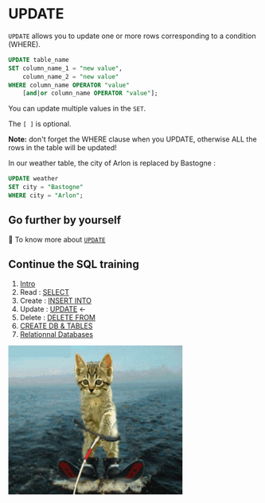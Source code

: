 # UPDATE

`UPDATE` allows you to update one or more rows corresponding to a condition (WHERE).

```sql
UPDATE table_name
SET column_name_1 = "new value",
	column_name_2 = "new value"
WHERE column_name OPERATOR "value"
	[and|or column_name OPERATOR "value"];
```

You can update multiple values in the `SET`.

The `[ ]` is optional. 

**Note:** don't forget the WHERE clause when you UPDATE, otherwise ALL the rows in the table will be updated!


In our weather table, the city of Arlon is replaced by Bastogne : 

```sql
UPDATE weather
SET city = "Bastogne"
WHERE city = "Arlon";
```

## Go further by yourself

📖 To know more about [`UPDATE`](https://www.mysqltutorial.org/mysql-update-data.aspx)


## Continue the SQL training 
1. [Intro](./intro.md)     
1. Read : [SELECT](./1.select.md)  
1. Create : [INSERT INTO](./2.insert.md)  
1. Update : [UPDATE](./3.update.md)    ←
1. Delete : [DELETE FROM](./4.delete.md)
1. [CREATE DB & TABLES](./5.create.md)
1. [Relationnal Databases](./6.relational-db.md)

![](./assets/dancingcat3.gif)
